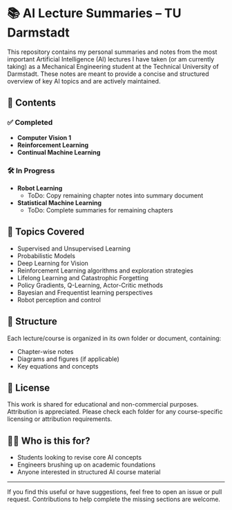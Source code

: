 # 📚 AI Lecture Summaries – TU Darmstadt

This repository contains my personal summaries and notes from the most important Artificial Intelligence (AI) lectures I have taken (or am currently taking) as a Mechanical Engineering student at the Technical University of Darmstadt. These notes are meant to provide a concise and structured overview of key AI topics and are actively maintained.

## 📘 Contents

### ✅ Completed
- **Computer Vision 1**  
- **Reinforcement Learning**  
- **Continual Machine Learning**

### 🛠 In Progress
- **Robot Learning**  
  - ToDo: Copy remaining chapter notes into summary document
- **Statistical Machine Learning**  
  - ToDo: Complete summaries for remaining chapters

## 🧠 Topics Covered
- Supervised and Unsupervised Learning  
- Probabilistic Models  
- Deep Learning for Vision  
- Reinforcement Learning algorithms and exploration strategies  
- Lifelong Learning and Catastrophic Forgetting  
- Policy Gradients, Q-Learning, Actor-Critic methods  
- Bayesian and Frequentist learning perspectives  
- Robot perception and control

## 📂 Structure
Each lecture/course is organized in its own folder or document, containing:
- Chapter-wise notes
- Diagrams and figures (if applicable)
- Key equations and concepts

## 📜 License
This work is shared for educational and non-commercial purposes. Attribution is appreciated. Please check each folder for any course-specific licensing or attribution requirements.

## 🙋‍♂️ Who is this for?
- Students looking to revise core AI concepts  
- Engineers brushing up on academic foundations  
- Anyone interested in structured AI course material

---

If you find this useful or have suggestions, feel free to open an issue or pull request. Contributions to help complete the missing sections are welcome.
